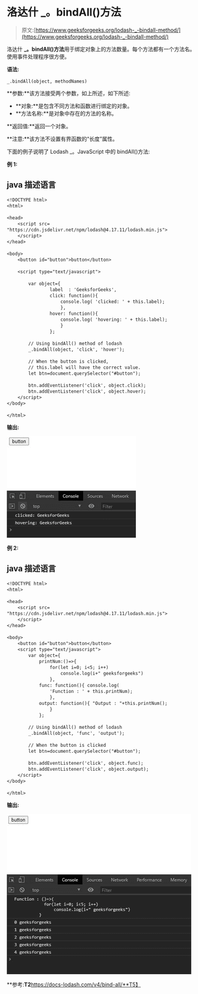 # 洛达什 _。bindAll()方法

> 原文:[https://www.geeksforgeeks.org/lodash-_-bindall-method/](https://www.geeksforgeeks.org/lodash-_-bindall-method/)

洛达什 **_。bindAll()方法**用于绑定对象上的方法数量。每个方法都有一个方法名。使用事件处理程序很方便。

**语法:**

```
_.bindAll(object, methodNames)
```

**参数:**该方法接受两个参数，如上所述，如下所述:

*   **对象:**是包含不同方法和函数进行绑定的对象。
*   **方法名称:**是对象中存在的方法的名称。

**返回值:**返回一个对象。

**注意:**该方法不设置有界函数的“长度”属性。

下面的例子说明了 Lodash _。JavaScript 中的 bindAll()方法:

**例 1:**

## java 描述语言

```
<!DOCTYPE html>
<html>

<head>
    <script src=
"https://cdn.jsdelivr.net/npm/lodash@4.17.11/lodash.min.js">
    </script>
</head>

<body>
    <button id="button">button</button>

    <script type="text/javascript">

        var object={
                label  : 'GeeksforGeeks',
                click: function(){
                    console.log( 'clicked: ' + this.label);
                    },
                hover: function(){
                    console.log( 'hovering: ' + this.label);
                    }
                };

        // Using bindAll() method of lodash
        _.bindAll(object, 'click', 'hover');

        // When the button is clicked, 
        // this.label will have the correct value.
        let btn=document.querySelector("#button");

        btn.addEventListener('click', object.click);
        btn.addEventListener('click', object.hover); 
    </script>
</body>

</html>
```

**输出:**

![](img/fd5343e75c83aba7eb85f0e557514b60.png)

**例 2:**

## java 描述语言

```
<!DOCTYPE html>
<html>

<head>
    <script src=
"https://cdn.jsdelivr.net/npm/lodash@4.17.11/lodash.min.js">
    </script>
</head>

<body>
    <button id="button">button</button>
    <script type="text/javascript"> 
        var object={
            printNum:()=>{
                for(let i=0; i<5; i++)
                    console.log(i+" geeksforgeeks")
                },
            func: function(){ console.log(
                'Function : ' + this.printNum);
                },
            output: function(){ "Output : "+this.printNum();
                }
            };

        // Using bindAll() method of lodash
        _.bindAll(object, 'func', 'output');

        // When the button is clicked 
        let btn=document.querySelector("#button");

        btn.addEventListener('click', object.func);
        btn.addEventListener('click', object.output);
    </script>
</body>

</html>
```

**输出:**

![](img/4d6fdf9715ae9a5a9233c35f6d8e7e9b.png)

**参考:**T2**https://docs-lodash.com/v4/bind-all/**T5】